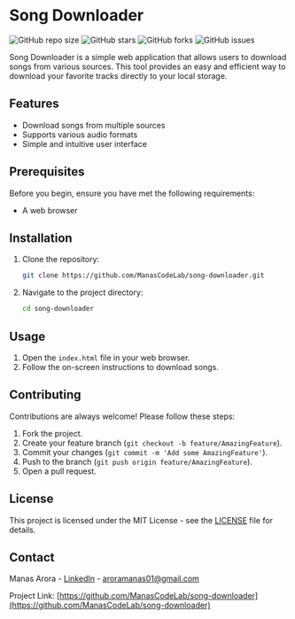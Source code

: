 # Song Downloader

![GitHub repo size](https://img.shields.io/github/repo-size/ManasCodeLab/song-downloader)
![GitHub stars](https://img.shields.io/github/stars/ManasCodeLab/song-downloader?style=social)
![GitHub forks](https://img.shields.io/github/forks/ManasCodeLab/song-downloader?style=social)
![GitHub issues](https://img.shields.io/github/issues/ManasCodeLab/song-downloader)

Song Downloader is a simple web application that allows users to download songs from various sources. This tool provides an easy and efficient way to download your favorite tracks directly to your local storage.

## Features

- Download songs from multiple sources
- Supports various audio formats
- Simple and intuitive user interface

## Prerequisites

Before you begin, ensure you have met the following requirements:
- A web browser

## Installation

1. Clone the repository:
    ```sh
    git clone https://github.com/ManasCodeLab/song-downloader.git
    ```
2. Navigate to the project directory:
    ```sh
    cd song-downloader
    ```

## Usage

1. Open the `index.html` file in your web browser.
2. Follow the on-screen instructions to download songs.

## Contributing

Contributions are always welcome! Please follow these steps:

1. Fork the project.
2. Create your feature branch (`git checkout -b feature/AmazingFeature`).
3. Commit your changes (`git commit -m 'Add some AmazingFeature'`).
4. Push to the branch (`git push origin feature/AmazingFeature`).
5. Open a pull request.

## License

This project is licensed under the MIT License - see the [LICENSE](LICENSE) file for details.

## Contact

Manas Arora - [LinkedIn](https://bit.ly/manas_link) - aroramanas01@gmail.com

Project Link: [https://github.com/ManasCodeLab/song-downloader](https://github.com/ManasCodeLab/song-downloader)
